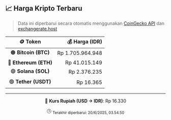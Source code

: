 

<!-- HARGA_KRIPTO -->
## 📈 Harga Kripto Terbaru

> Data ini diperbarui secara otomatis menggunakan [CoinGecko API](https://www.coingecko.com/) dan [exchangerate.host](https://exchangerate.host/)

<div align="center">

| 🪙 Token | 💰 Harga (IDR) |
|:------:|---------------:|
| 🟠 **Bitcoin (BTC)**   | Rp 1.705.964.948 |
| 🔵 **Ethereum (ETH)**  | Rp 41.015.149 |
| 🟣 **Solana (SOL)**    | Rp 2.376.235 |
| 🟢 **Tether (USDT)**   | Rp 16.365 |

---

💱 **Kurs Rupiah (USD → IDR)**: Rp 16.330

🕒 <sub>Terakhir diperbarui: 20/6/2025, 03.54.50</sub>

</div>
<!-- /HARGA_KRIPTO -->